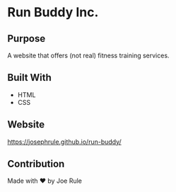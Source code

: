 # Run Buddy Inc.

## Purpose
A website that offers (not real) fitness training services.

## Built With
* HTML
* CSS

## Website
https://josephrule.github.io/run-buddy/

## Contribution
Made with ❤️ by Joe Rule
